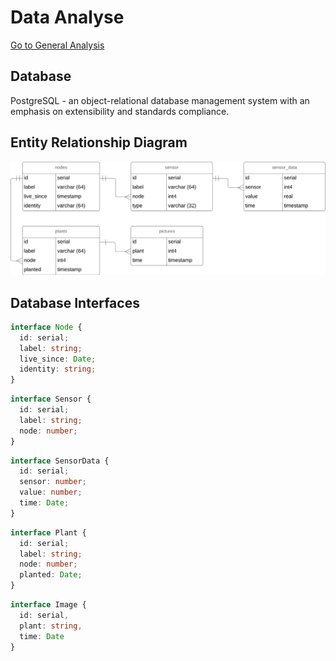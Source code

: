 # Data Analyse
[Go to General Analysis](../../analysis#data--data-storage)

## Database
PostgreSQL - an object-relational database management system with an emphasis on extensibility and standards compliance.

## Entity Relationship Diagram
![ERD](../../img/analysis/erd_database.png)

## Database Interfaces
```typescript
interface Node {
  id: serial;
  label: string;
  live_since: Date;
  identity: string;
}
```
```typescript
interface Sensor {
  id: serial;
  label: string;
  node: number;
}
```
```typescript
interface SensorData {
  id: serial;
  sensor: number;
  value: number;
  time: Date;
}
```
```typescript
interface Plant {
  id: serial;
  label: string;
  node: number;
  planted: Date;
}
```
```typescript
interface Image {
  id: serial,
  plant: string,
  time: Date
}
```